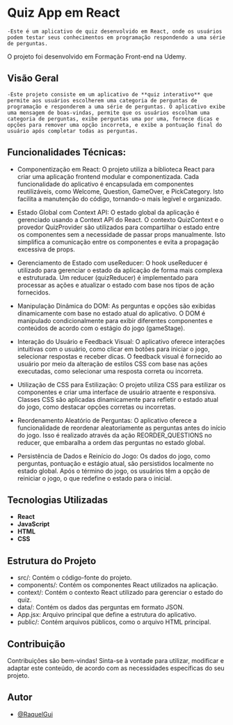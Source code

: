 # Quiz App em React

    -Este é um aplicativo de quiz desenvolvido em React, onde os usuários podem testar seus conhecimentos em programação respondendo a uma série de perguntas.
O projeto foi desenvolvido em Formação Front-end na Udemy.

## Visão Geral

    -Este projeto consiste em um aplicativo de **quiz interativo** que permite aos usuários escolherem uma categoria de perguntas de programação e responderem a uma série de perguntas. O aplicativo exibe uma mensagem de boas-vindas, permite que os usuários escolham uma categoria de perguntas, exibe perguntas uma por uma, fornece dicas e opções para remover uma opção incorreta, e exibe a pontuação final do usuário após completar todas as perguntas.

## Funcionalidades Técnicas:

- Componentização em React:
    O projeto utiliza a biblioteca React para criar uma aplicação frontend modular e componentizada.
    Cada funcionalidade do aplicativo é encapsulada em componentes reutilizáveis, como Welcome, Question, GameOver, e PickCategory. Isto facilita a manutenção do código, tornando-o mais legível e organizado.

- Estado Global com Context API:
    O estado global da aplicação é gerenciado usando a Context API do React.
    O contexto QuizContext e o provedor QuizProvider são utilizados para compartilhar o estado entre os componentes sem a necessidade de passar props manualmente. Isto simplifica a comunicação entre os componentes e evita a propagação excessiva de props.

- Gerenciamento de Estado com useReducer:
    O hook useReducer é utilizado para gerenciar o estado da aplicação de forma mais complexa e estruturada.
    Um reducer (quizReducer) é implementado para processar as ações e atualizar o estado com base nos tipos de ação fornecidos.

- Manipulação Dinâmica do DOM:
    As perguntas e opções são exibidas dinamicamente com base no estado atual do aplicativo.
    O DOM é manipulado condicionalmente para exibir diferentes componentes e conteúdos de acordo com o estágio do jogo (gameStage).

- Interação do Usuário e Feedback Visual:
    O aplicativo oferece interações intuitivas com o usuário, como clicar em botões para iniciar o jogo, selecionar respostas e receber dicas.
    O feedback visual é fornecido ao usuário por meio da alteração de estilos CSS com base nas ações executadas, como selecionar uma resposta correta ou incorreta.

- Utilização de CSS para Estilização:
    O projeto utiliza CSS para estilizar os componentes e criar uma interface de usuário atraente e responsiva.
    Classes CSS são aplicadas dinamicamente para refletir o estado atual do jogo, como destacar opções corretas ou incorretas.

- Reordenamento Aleatório de Perguntas:
    O aplicativo oferece a funcionalidade de reordenar aleatoriamente as perguntas antes do início do jogo.
    Isso é realizado através da ação REORDER_QUESTIONS no reducer, que embaralha a ordem das perguntas no estado global.

- Persistência de Dados e Reinício do Jogo:
    Os dados do jogo, como perguntas, pontuação e estágio atual, são persistidos localmente no estado global.
    Após o término do jogo, os usuários têm a opção de reiniciar o jogo, o que redefine o estado para o inicial.

## Tecnologias Utilizadas
- **React**
- **JavaScript**
- **HTML**
- **CSS**

## Estrutura do Projeto
- src/: Contém o código-fonte do projeto.
- components/: Contém os componentes React utilizados na aplicação.
- context/: Contém o contexto React utilizado para gerenciar o estado do quiz.
- data/: Contém os dados das perguntas em formato JSON.
- App.jsx: Arquivo principal que define a estrutura do aplicativo.
- public/: Contém arquivos públicos, como o arquivo HTML principal.

## Contribuição
Contribuições são bem-vindas! 
Sinta-se à vontade para utilizar, modificar e adaptar este conteúdo, de acordo com as necessidades específicas do seu projeto.

## Autor
- [@RaquelGui](https://www.github.com/RaquelGui)